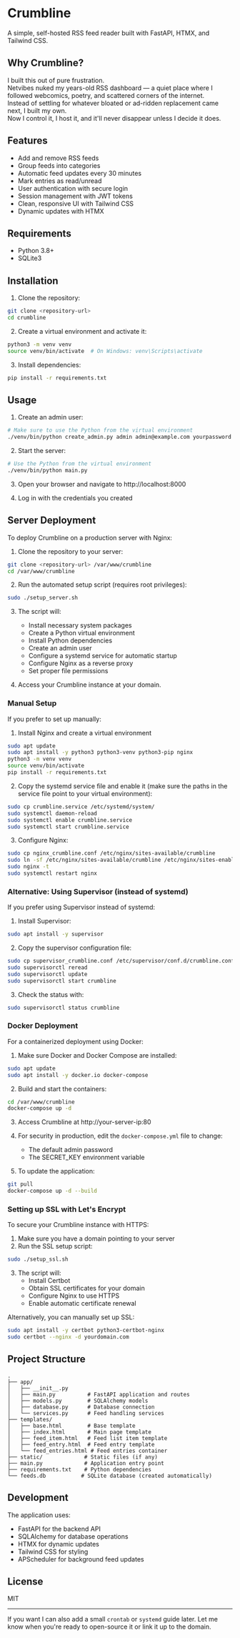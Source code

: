 # Crumbline

A simple, self-hosted RSS feed reader built with FastAPI, HTMX, and Tailwind CSS.

## Why Crumbline?

I built this out of pure frustration.  
Netvibes nuked my years-old RSS dashboard — a quiet place where I followed webcomics, poetry, and scattered corners of the internet.  
Instead of settling for whatever bloated or ad-ridden replacement came next, I built my own.  
Now I control it, I host it, and it'll never disappear unless I decide it does.

## Features

- Add and remove RSS feeds
- Group feeds into categories
- Automatic feed updates every 30 minutes
- Mark entries as read/unread
- User authentication with secure login
- Session management with JWT tokens
- Clean, responsive UI with Tailwind CSS
- Dynamic updates with HTMX

## Requirements

- Python 3.8+
- SQLite3

## Installation

1. Clone the repository:
```bash
git clone <repository-url>
cd crumbline
```

2. Create a virtual environment and activate it:
```bash
python3 -m venv venv
source venv/bin/activate  # On Windows: venv\Scripts\activate
```

3. Install dependencies:
```bash
pip install -r requirements.txt
```

## Usage

1. Create an admin user:
```bash
# Make sure to use the Python from the virtual environment
./venv/bin/python create_admin.py admin admin@example.com yourpassword
```

2. Start the server:
```bash
# Use the Python from the virtual environment
./venv/bin/python main.py
```

3. Open your browser and navigate to http://localhost:8000

4. Log in with the credentials you created

## Server Deployment

To deploy Crumbline on a production server with Nginx:

1. Clone the repository to your server:
```bash
git clone <repository-url> /var/www/crumbline
cd /var/www/crumbline
```

2. Run the automated setup script (requires root privileges):
```bash
sudo ./setup_server.sh
```

3. The script will:
   - Install necessary system packages
   - Create a Python virtual environment
   - Install Python dependencies
   - Create an admin user
   - Configure a systemd service for automatic startup
   - Configure Nginx as a reverse proxy
   - Set proper file permissions

4. Access your Crumbline instance at your domain.

### Manual Setup

If you prefer to set up manually:

1. Install Nginx and create a virtual environment
```bash
sudo apt update
sudo apt install -y python3 python3-venv python3-pip nginx
python3 -m venv venv
source venv/bin/activate
pip install -r requirements.txt
```

2. Copy the systemd service file and enable it (make sure the paths in the service file point to your virtual environment):
```bash
sudo cp crumbline.service /etc/systemd/system/
sudo systemctl daemon-reload
sudo systemctl enable crumbline.service
sudo systemctl start crumbline.service
```

3. Configure Nginx:
```bash
sudo cp nginx_crumbline.conf /etc/nginx/sites-available/crumbline
sudo ln -sf /etc/nginx/sites-available/crumbline /etc/nginx/sites-enabled/
sudo nginx -t
sudo systemctl restart nginx
```

### Alternative: Using Supervisor (instead of systemd)

If you prefer using Supervisor instead of systemd:

1. Install Supervisor:
```bash
sudo apt install -y supervisor
```

2. Copy the supervisor configuration file:
```bash
sudo cp supervisor_crumbline.conf /etc/supervisor/conf.d/crumbline.conf
sudo supervisorctl reread
sudo supervisorctl update
sudo supervisorctl start crumbline
```

3. Check the status with:
```bash
sudo supervisorctl status crumbline
```

### Docker Deployment

For a containerized deployment using Docker:

1. Make sure Docker and Docker Compose are installed:
```bash
sudo apt update
sudo apt install -y docker.io docker-compose
```

2. Build and start the containers:
```bash
cd /var/www/crumbline
docker-compose up -d
```

3. Access Crumbline at http://your-server-ip:80

4. For security in production, edit the `docker-compose.yml` file to change:
   - The default admin password
   - The SECRET_KEY environment variable

5. To update the application:
```bash
git pull
docker-compose up -d --build
```

### Setting up SSL with Let's Encrypt

To secure your Crumbline instance with HTTPS:

1. Make sure you have a domain pointing to your server
2. Run the SSL setup script:

```bash
sudo ./setup_ssl.sh
```

3. The script will:
   - Install Certbot
   - Obtain SSL certificates for your domain
   - Configure Nginx to use HTTPS
   - Enable automatic certificate renewal

Alternatively, you can manually set up SSL:

```bash
sudo apt install -y certbot python3-certbot-nginx
sudo certbot --nginx -d yourdomain.com
```

## Project Structure

```
.
├── app/
│   ├── __init__.py
│   ├── main.py          # FastAPI application and routes
│   ├── models.py        # SQLAlchemy models
│   ├── database.py      # Database connection
│   └── services.py      # Feed handling services
├── templates/
│   ├── base.html        # Base template
│   ├── index.html       # Main page template
│   ├── feed_item.html   # Feed list item template
│   ├── feed_entry.html  # Feed entry template
│   └── feed_entries.html # Feed entries container
├── static/             # Static files (if any)
├── main.py             # Application entry point
├── requirements.txt    # Python dependencies
└── feeds.db           # SQLite database (created automatically)
```

## Development

The application uses:
- FastAPI for the backend API
- SQLAlchemy for database operations
- HTMX for dynamic updates
- Tailwind CSS for styling
- APScheduler for background feed updates

## License

MIT

---

If you want I can also add a small `crontab` or `systemd` guide later. Let me know when you're ready to open-source it or link it up to the domain.